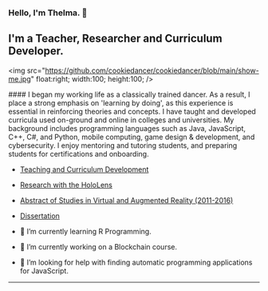 
### Hello, I'm Thelma. 👋

<!--![](https://komarev.com/ghpvc/?username=cookiedancer&color=0ca4a5) -->

## I'm a Teacher, Researcher and Curriculum Developer.

<img src="https://github.com/cookiedancer/cookiedancer/blob/main/show-me.jpg" float:right; width:100; height:100; />
</p> 
#### I began my working life as a classically trained dancer.  As a result, I place a strong emphasis on 'learning by doing', as this experience is essential in reinforcing theories and concepts.  I have taught and developed curricula used on-ground and online in colleges and universities. My background includes programming languages such as Java, JavaScript, C++, C#, and Python, mobile computing, game design & development, and cybersecurity.  I enjoy  mentoring and tutoring students, and preparing students for certifications and onboarding.  
<p>


- [Teaching and Curriculum Development](https://github.com/cookiedancer/Thelma-Looms-Portfolio)
- [Research with the HoloLens](https://github.com/cookiedancer/HoloLens-Meharry-Dental-Prototype)
- [Abstract of Studies in Virtual and Augmented Reality (2011-2016)](https://github.com/cookiedancer/Thelma-Looms-Portfolio/blob/master/Abstract%20of%20Studies%20in%20Virtual%20and%20Augmented%20Reality%20(2011-2016).pdf)
- [Dissertation](https://github.com/cookiedancer/Thelma-Looms-Portfolio/blob/master/Thelma_Drayton_Looms_Dissertation.pdf)

- 🌱 I’m currently learning R Programming.
- 🔭 I’m currently working on a Blockchain course.
- 🤔 I’m looking for help with finding automatic programming applications for JavaScript.

<!--
**cookiedancer/cookiedancer** is a ✨ _special_ ✨ repository because its `README.md` (this file) appears on your GitHub profile.

Here are some ideas to get you started:
- 👯 I’m looking to collaborate on ...
- 🤔 I’m looking for help with ...
- 💬 Ask me about ...
- 📫 How to reach me: ...
- 😄 Pronouns: ...
- ⚡ Fun fact: ...
-->

---


